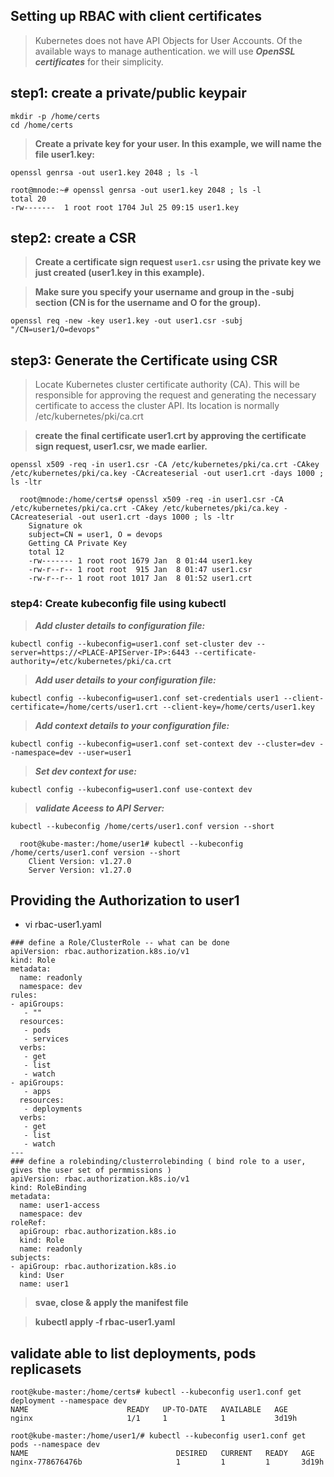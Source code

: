 ## Setting up RBAC with client certificates

> Kubernetes does not have API Objects for User Accounts. Of the available ways to manage authentication. we will use ***OpenSSL certificates*** for their simplicity. 

## step1: create a private/public keypair 

```
mkdir -p /home/certs
cd /home/certs
```

> **Create a private key for your user. In this example, we will name the file user1.key:**

`openssl genrsa -out user1.key 2048 ; ls -l`

```
root@mnode:~# openssl genrsa -out user1.key 2048 ; ls -l 
total 20
-rw-------  1 root root 1704 Jul 25 09:15 user1.key

```
## step2: create a CSR

> **Create a certificate sign request `user1.csr` using the private key we just created (user1.key in this example).** 

> **Make sure you specify your username and group in the -subj section (CN is for the username and O for the group).**

   `openssl req -new -key user1.key -out user1.csr -subj "/CN=user1/O=devops"`

## step3: Generate the Certificate using CSR 

> Locate Kubernetes cluster certificate authority (CA). This will be responsible for approving the request and generating the necessary certificate to access the cluster API. Its location is normally /etc/kubernetes/pki/ca.crt

> **create the final certificate user1.crt by approving the certificate sign request, user1.csr, we made earlier.**
  
  `openssl x509 -req -in user1.csr -CA /etc/kubernetes/pki/ca.crt -CAkey /etc/kubernetes/pki/ca.key -CAcreateserial -out user1.crt -days 1000 ; ls -ltr`


```
  root@mnode:/home/certs# openssl x509 -req -in user1.csr -CA /etc/kubernetes/pki/ca.crt -CAkey /etc/kubernetes/pki/ca.key -CAcreateserial -out user1.crt -days 1000 ; ls -ltr
	Signature ok
	subject=CN = user1, O = devops
	Getting CA Private Key
	total 12
	-rw------- 1 root root 1679 Jan  8 01:44 user1.key
	-rw-r--r-- 1 root root  915 Jan  8 01:47 user1.csr
	-rw-r--r-- 1 root root 1017 Jan  8 01:52 user1.crt
```

### step4: Create kubeconfig file using kubectl 

> ***Add cluster details to configuration file:***
 
  `kubectl config --kubeconfig=user1.conf set-cluster dev --server=https://<PLACE-APIServer-IP>:6443 --certificate-authority=/etc/kubernetes/pki/ca.crt`

> ***Add user details to your configuration file:***
 
  `kubectl config --kubeconfig=user1.conf set-credentials user1 --client-certificate=/home/certs/user1.crt --client-key=/home/certs/user1.key`

> ***Add context details to your configuration file:***
 
  `kubectl config --kubeconfig=user1.conf set-context dev --cluster=dev --namespace=dev --user=user1`
  
> ***Set dev context for use:***

  `kubectl config --kubeconfig=user1.conf use-context dev`
  
> ***validate Aceess to API Server:***

  `kubectl --kubeconfig /home/certs/user1.conf version --short`

``` 
  root@kube-master:/home/user1# kubectl --kubeconfig /home/certs/user1.conf version --short
	Client Version: v1.27.0
	Server Version: v1.27.0
```

## Providing the Authorization to user1



* vi rbac-user1.yaml 

```
### define a Role/ClusterRole -- what can be done 
apiVersion: rbac.authorization.k8s.io/v1
kind: Role
metadata:
  name: readonly
  namespace: dev
rules:
- apiGroups:
   - ""
  resources:
   - pods
   - services
  verbs:
   - get
   - list
   - watch
- apiGroups:
   - apps
  resources:
   - deployments
  verbs:
   - get
   - list
   - watch
---
### define a rolebinding/clusterrolebinding ( bind role to a user, gives the user set of permmissions )
apiVersion: rbac.authorization.k8s.io/v1
kind: RoleBinding
metadata:
  name: user1-access
  namespace: dev
roleRef:
  apiGroup: rbac.authorization.k8s.io
  kind: Role
  name: readonly
subjects:
- apiGroup: rbac.authorization.k8s.io
  kind: User
  name: user1
```

> **svae, close & apply the manifest file**

> **kubectl apply -f rbac-user1.yaml**


## validate able to list deployments, pods replicasets 

```
root@kube-master:/home/certs# kubectl --kubeconfig user1.conf get deployment --namespace dev
NAME                      READY   UP-TO-DATE   AVAILABLE   AGE
nginx                     1/1     1            1           3d19h
```

```
root@kube-master:/home/user1/# kubectl --kubeconfig user1.conf get pods --namespace dev
NAME                                 DESIRED   CURRENT   READY   AGE
nginx-778676476b                     1         1         1       3d19h
```
